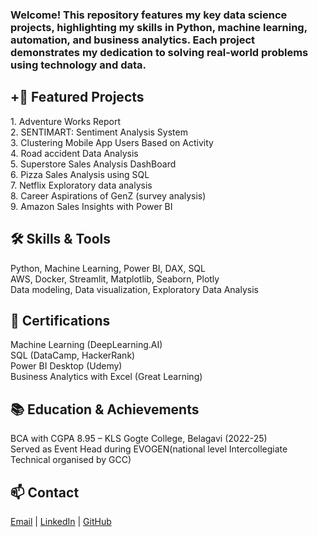 <h3>Welcome! This repository features my key data science projects, highlighting my skills in Python, machine learning, automation, and business analytics. Each project demonstrates my dedication to solving real-world problems using technology and data.</h3>

<h2><b> +🚀 Featured Projects</b></h2>
1. Adventure Works Report<br>
2. SENTIMART: Sentiment Analysis System<br>
3. Clustering Mobile App Users Based on Activity<br>
4. Road accident Data Analysis<br>
5. Superstore Sales Analysis DashBoard<br>
6. Pizza Sales Analysis using SQL<br>
7. Netflix Exploratory data analysis<br>
8. Career Aspirations of GenZ (survey analysis)<br>
9. Amazon Sales Insights with Power BI<br>
    
<h2><b>🛠️ Skills & Tools</b></h2>

Python, Machine Learning, Power BI, DAX, SQL<br>
AWS, Docker, Streamlit, Matplotlib, Seaborn, Plotly<br>
Data modeling, Data visualization, Exploratory Data Analysis<br>

<h2><b>🏅 Certifications</b></h2>

Machine Learning (DeepLearning.AI)<br>
SQL (DataCamp, HackerRank)<br>
Power BI Desktop (Udemy)<br>
Business Analytics with Excel (Great Learning)<br>

<h2><b>📚 Education & Achievements</b></h2>

BCA with CGPA 8.95 – KLS Gogte College, Belagavi (2022-25)<br>
Served as Event Head during EVOGEN(national level Intercollegiate Technical organised by GCC)<br>

<h2><b></b>📫 Contact</b></h2>

[Email](kavyaraikarv@gmail.com) | [LinkedIn](www.linkedin.com/in/kavyaraikar) | [GitHub](github.com/kavyaraikarv)
